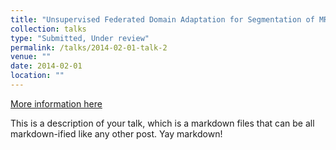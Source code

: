 ```yaml
---
title: "Unsupervised Federated Domain Adaptation for Segmentation of MRI Data Using Multi-Site Source Domains"
collection: talks
type: "Submitted, Under review"
permalink: /talks/2014-02-01-talk-2
venue: ""
date: 2014-02-01
location: ""
---
```


[More information here](http://example2.com)

This is a description of your talk, which is a markdown files that can be all markdown-ified like any other post. Yay markdown!
